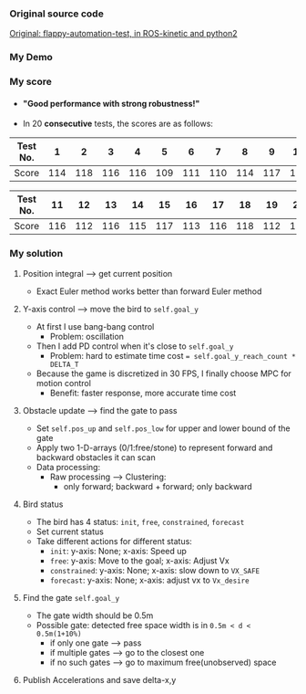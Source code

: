 ### Original source code

[Original: flappy-automation-test, in ROS-kinetic and python2](https://github.com/JohsBL/flappy_automation_test)

### My Demo



### My score

+ #### "Good performance with strong robustness!"
+ In 20 **consecutive** tests, the scores are as follows:

| Test No.   | 1  |  2  | 3 | 4 | 5 | 6 | 7 | 8 | 9 | 10 | 
| ----   | :--:  | :--:  |:--:  |:--:  |:--:  |:--:  |:--:  |:--:  |:--:  |:--:  |
| Score   |  114 |   118 | 116| 116| 109|111| 110 | 114 |117| 112|


| Test No.   | 11  |  12  | 13 | 14 | 15 | 16 | 17 | 18 | 19 | 20 |
| ----   | :--:  | :--:  |:--:  |:--:  |:--:  |:--:  |:--:  |:--:  |:--:  |:--:  |
| Score   | 116  | 112 | 116| 115| 117| 113| 116 | 118 | 112| 115|

### My solution
1. Position integral --> get current position
	+ Exact Euler method works better than forward Euler method
2. Y-axis control --> move the bird to `self.goal_y`
	+ At first I use bang-bang control
		+ Problem: oscillation
	+ Then I add PD control when it's close to `self.goal_y`
		+ Problem: hard to estimate time cost `= self.goal_y_reach_count * DELTA_T`
	+ Because the game is discretized in 30 FPS, I finally choose MPC for motion control
		+ Benefit: faster response, more accurate time cost
3. Obstacle update --> find the gate to pass
	+ Set `self.pos_up` and `self.pos_low` for upper and lower bound of the gate
	+ Apply two 1-D-arrays (0/1:free/stone) to represent forward and backward obstacles it can scan
	+ Data processing:
		+ Raw processing --> Clustering:
			+ only forward; backward + forward; only backward
4. Bird status
	+ The bird has 4 status: `init`, `free`, `constrained`, `forecast`
	+ Set current status
	+ Take different actions for different status:
		+ `init`: y-axis: None; x-axis: Speed up
		+ `free`: y-axis: Move to the goal; x-axis: Adjust Vx
		+ `constrained`: y-axis: None; x-axis: slow down to `VX_SAFE`
		+ `forecast`: y-axis: None; x-axis: adjust vx to `Vx_desire`
5. Find the gate `self.goal_y`
	+ The gate width should be 0.5m
	+ Possible gate: detected free space width is in `0.5m < d < 0.5m(1+10%)`
		+ if only one gate --> pass
		+ if multiple gates --> go to the closest one
		+ if no such gates --> go to maximum free(unobserved) space

6. Publish Accelerations and save delta-x,y
